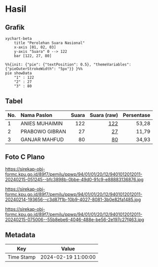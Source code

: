 # Hasil

## Grafik

```mermaid
xychart-beta
    title "Perolehan Suara Nasional"
    x-axis [01, 02, 03]
    y-axis "Suara" 0 --> 122
    bar [122, 27, 80]
```

```mermaid
%%{init: {"pie": {"textPosition": 0.5}, "themeVariables": {"pieOuterStrokeWidth": "5px"}} }%%
pie showData
    "1" : 122
    "2" : 27
    "3" : 80
```

## Tabel

| No. | Nama Paslon    | Suara | Suara (raw) | Persentase |
|:--- |:-------------- | -----:| -----------:| ----------:|
| 1   | ANIES MUHAIMIN | 122   | [122][p-1]  | 53,28      |
| 2   | PRABOWO GIBRAN | 27    | [27][p-2]   | 11,79      |
| 3   | GANJAR MAHFUD  | 80    | [80][p-3]   | 34,93      |


[p-1]: https://github.com/gigit-pemilu/pemilu-2024/blob/main/pilpres/hitung-suara/sub/94-papua-tengah/sub/01-nabire/sub/01-nabire/sub/2012-sanoba/sub/011-tps/sub/paslon-1.txt
[p-2]: https://github.com/gigit-pemilu/pemilu-2024/blob/main/pilpres/hitung-suara/sub/94-papua-tengah/sub/01-nabire/sub/01-nabire/sub/2012-sanoba/sub/011-tps/sub/paslon-2.txt
[p-3]: https://github.com/gigit-pemilu/pemilu-2024/blob/main/pilpres/hitung-suara/sub/94-papua-tengah/sub/01-nabire/sub/01-nabire/sub/2012-sanoba/sub/011-tps/sub/paslon-3.txt

## Foto C Plano

https://sirekap-obj-formc.kpu.go.id/89f7/pemilu/ppwp/94/01/01/20/12/9401012012011-20240215-051245--bfc3898b-0bbe-49d0-91c9-e88883136876.jpg

https://sirekap-obj-formc.kpu.go.id/89f7/pemilu/ppwp/94/01/01/20/12/9401012012011-20240214-193656--c3d87f1b-10b9-4027-8081-3b0e82fa1485.jpg

https://sirekap-obj-formc.kpu.go.id/89f7/pemilu/ppwp/94/01/01/20/12/9401012012011-20240215-075006--55b8ebe6-4046-488e-be56-2e197c27f463.jpg


## Metadata

| Key        | Value               |
| ---------- | ------------------- |
| Time Stamp | 2024-02-19 11:00:00 |



